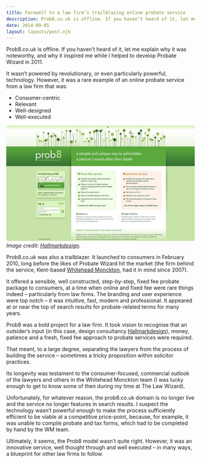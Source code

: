 ```yaml
---
title: Farewell to a law firm’s trailblazing online probate service
description: Prob8.co.uk is offline. If you haven’t heard of it, let me explain why it was noteworthy...
date: 2014-09-05
layout: layouts/post.njk
---
```


Prob8.co.uk is offline. If you haven’t heard of it, let me explain why it was noteworthy, and why it inspired me while I helped to develop Probate Wizard in 2011.

It wasn’t powered by revolutionary, or even particularly powerful, technology. However, it was a rare example of an online probate service from a law firm that was:

*   Consumer-centric
*   Relevant
*   Well-designed
*   Well-executed

![Prob8](/img/Prob8.jpg)  <em>Image credit: [Hallmarkdesign](http://hallmark-design.co.uk/work/prob8couk/).</em>

Prob8.co.uk was also a trailblazer. It launched to consumers in February 2010, long before the likes of Probate Wizard hit the market (the firm behind the service, Kent-based [Whitehead Monckton](http://www.whitehead-monckton.co.uk/), had it in mind since 2007).

It offered a sensible, well constructed, step-by-step, fixed fee probate package to consumers, at a time when online and fixed fee were rare things indeed – particularly from law firms. The branding and user experience were top notch – it was intuitive, fast, modern and professional. It appeared at or near the top of search results for probate-related terms for many years.

Prob8 was a bold project for a law firm. It took vision to recognise that an outsider’s input (in this case, design consultancy [Hallmarkdesign](http://hallmark-design.co.uk/)), money, patience and a fresh, fixed fee approach to probate services were required.

That meant, to a large degree, separating the lawyers from the process of building the service – sometimes a tricky proposition within solicitor practices.

Its longevity was testament to the consumer-focused, commercial outlook of the lawyers and others in the Whitehead Monckton team (I was lucky enough to get to know some of then during my time at The Law Wizard).

Unfortunately, for whatever reason, the prob8.co.uk domain is no longer live and the service no longer features in search results. I suspect the technology wasn’t powerful enough to make the process sufficiently efficient to be viable at a competitive price-point, because, for example, it was unable to compile probate and tax forms, which had to be completed by hand by the WM team.

Ultimately, it seems, the Prob8 model wasn’t quite right. However, it was an innovative service, well thought through and well executed – in many ways, a blueprint for other law firms to follow.